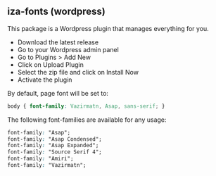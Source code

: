 ## iza-fonts (wordpress)

This package is a Wordpress plugin that manages everything for you.

- Download the latest release
- Go to your Wordpress admin panel
- Go to Plugins > Add New
- Click on Upload Plugin
- Select the zip file and click on Install Now
- Activate the plugin

By default, page font will be set to:
```css
body { font-family: Vazirmatn, Asap, sans-serif; }
```

The following font-families are available for any usage:
```css
font-family: "Asap";
font-family: "Asap Condensed";
font-family: "Asap Expanded";
font-family: "Source Serif 4";
font-family: "Amiri";
font-family: "Vazirmatn";
```
